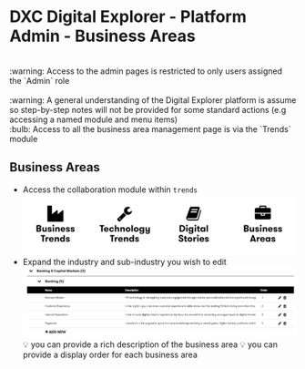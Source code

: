 # DXC Digital Explorer - Platform Admin - Business Areas
<br>
:warning: Access to the admin pages is restricted to only users assigned the `Admin` role<br>
<br>
:warning: A general understanding of the Digital Explorer platform is assume so step-by-step notes will not be provided for some standard actions (e.g accessing a named module and menu items)
<br>
:bulb: Access to all the business area management page is via the `Trends` module
<br>

## Business Areas

- Access the collaboration module within `trends`<br>
![image](images/ba1.png)<br>
- Expand the industry and sub-industry you wish to edit
![image](images/ba2.png)<br>
:bulb: you can provide a rich description of the business area
:bulb: you can provide a display order for each business area
